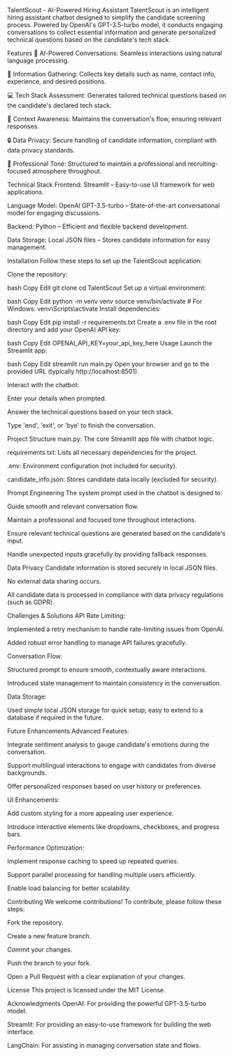 TalentScout - AI-Powered Hiring Assistant
TalentScout is an intelligent hiring assistant chatbot designed to simplify the candidate screening process. Powered by OpenAI's GPT-3.5-turbo model, it conducts engaging conversations to collect essential information and generate personalized technical questions based on the candidate's tech stack.

Features
🤖 AI-Powered Conversations: Seamless interactions using natural language processing.

📝 Information Gathering: Collects key details such as name, contact info, experience, and desired positions.

💻 Tech Stack Assessment: Generates tailored technical questions based on the candidate's declared tech stack.

🔄 Context Awareness: Maintains the conversation's flow, ensuring relevant responses.

🔒 Data Privacy: Secure handling of candidate information, compliant with data privacy standards.

🎯 Professional Tone: Structured to maintain a professional and recruiting-focused atmosphere throughout.

Technical Stack
Frontend: Streamlit – Easy-to-use UI framework for web applications.

Language Model: OpenAI GPT-3.5-turbo – State-of-the-art conversational model for engaging discussions.

Backend: Python – Efficient and flexible backend development.

Data Storage: Local JSON files – Stores candidate information for easy management.

Installation
Follow these steps to set up the TalentScout application:

Clone the repository:

bash
Copy
Edit
git clone <repository-url>
cd TalentScout
Set up a virtual environment:

bash
Copy
Edit
python -m venv venv
source venv/bin/activate  # For Windows: venv\Scripts\activate
Install dependencies:

bash
Copy
Edit
pip install -r requirements.txt
Create a .env file in the root directory and add your OpenAI API key:

bash
Copy
Edit
OPENAI_API_KEY=your_api_key_here
Usage
Launch the Streamlit app:

bash
Copy
Edit
streamlit run main.py
Open your browser and go to the provided URL (typically http://localhost:8501).

Interact with the chatbot:

Enter your details when prompted.

Answer the technical questions based on your tech stack.

Type 'end', 'exit', or 'bye' to finish the conversation.

Project Structure
main.py: The core Streamlit app file with chatbot logic.

requirements.txt: Lists all necessary dependencies for the project.

.env: Environment configuration (not included for security).

candidate_info.json: Stores candidate data locally (excluded for security).

Prompt Engineering
The system prompt used in the chatbot is designed to:

Guide smooth and relevant conversation flow.

Maintain a professional and focused tone throughout interactions.

Ensure relevant technical questions are generated based on the candidate's input.

Handle unexpected inputs gracefully by providing fallback responses.

Data Privacy
Candidate information is stored securely in local JSON files.

No external data sharing occurs.

All candidate data is processed in compliance with data privacy regulations (such as GDPR).

Challenges & Solutions
API Rate Limiting:

Implemented a retry mechanism to handle rate-limiting issues from OpenAI.

Added robust error handling to manage API failures gracefully.

Conversation Flow:

Structured prompt to ensure smooth, contextually aware interactions.

Introduced state management to maintain consistency in the conversation.

Data Storage:

Used simple local JSON storage for quick setup; easy to extend to a database if required in the future.

Future Enhancements
Advanced Features:

Integrate sentiment analysis to gauge candidate's emotions during the conversation.

Support multilingual interactions to engage with candidates from diverse backgrounds.

Offer personalized responses based on user history or preferences.

UI Enhancements:

Add custom styling for a more appealing user experience.

Introduce interactive elements like dropdowns, checkboxes, and progress bars.

Performance Optimization:

Implement response caching to speed up repeated queries.

Support parallel processing for handling multiple users efficiently.

Enable load balancing for better scalability.

Contributing
We welcome contributions! To contribute, please follow these steps:

Fork the repository.

Create a new feature branch.

Commit your changes.

Push the branch to your fork.

Open a Pull Request with a clear explanation of your changes.

License
This project is licensed under the MIT License.

Acknowledgments
OpenAI: For providing the powerful GPT-3.5-turbo model.

Streamlit: For providing an easy-to-use framework for building the web interface.

LangChain: For assisting in managing conversation state and flows.

